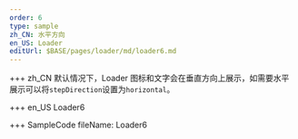 ```yaml
---
order: 6
type: sample
zh_CN: 水平方向
en_US: Loader
editUrl: $BASE/pages/loader/md/loader6.md
---
```


+++ zh_CN
默认情况下，Loader 图标和文字会在垂直方向上展示，如需要水平展示可以将<Code>stepDirection</Code>设置为<Code>horizontal</Code>。

+++ en_US
Loader6

+++ SampleCode
fileName: Loader6
